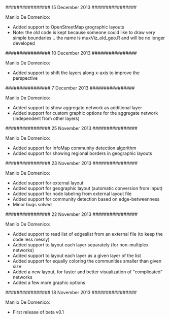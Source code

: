 ################
15 December 2013
################

Manlio De Domenico:

- Added support to OpenStreetMap grographic layouts
- Note: the old code is kept because someone could like to draw very simple boundaries .. the name is muxViz_old_geo.R
  and will be no longer developed

################
10 December 2013
################

Manlio De Domenico:

- Added support to shift the layers along x-axis to improve the perspective

################
7 December 2013
################

Manlio De Domenico:

- Added support to show aggregate network as additional layer
- Added support for custom graphic options for the aggregate network (independent from other layers)

################
25 November 2013
################

Manlio De Domenico:

- Added support for InfoMap community detection algorithm
- Added support for showing regional borders in geographic layouts

################
23 November 2013
################

Manlio De Domenico:

- Added support for external layout 
- Added support for geographic layout (automatic conversion from input)
- Added support for node labeling from external layout file
- Added support for community detection based on edge-betweenness
- Minor bugs solved

################
22 November 2013
################

Manlio De Domenico:

- Added support to read list of edgeslist from an external file (to keep the code less messy)
- Added support to layout each layer separately (for non-multiplex networks)
- Added support to layout each layer as a given layer of the list
- Added support for equally coloring the communities smaller than given size
- Added a new layout, for faster and better visualization of "complicated" networks
- Added a few more graphic options

################
18 November 2013
################

Manlio De Domenico:

- First release of beta v0.1
